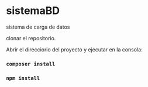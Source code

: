# sistemaBD
 sistema de carga de datos
 
 clonar el repositorio.

 Abrir el direcciorio del proyecto y ejecutar en la consola:

### `composer install`
### `npm install`